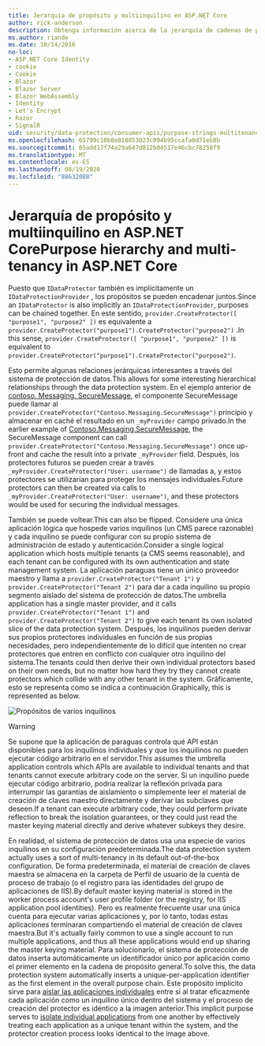 ```yaml
---
title: Jerarquía de propósito y multiinquilino en ASP.NET Core
author: rick-anderson
description: Obtenga información acerca de la jerarquía de cadenas de propósito y multiinquilino en lo que se refiere a las API de protección de datos de ASP.NET Core.
ms.author: riande
ms.date: 10/14/2016
no-loc:
- ASP.NET Core Identity
- cookie
- Cookie
- Blazor
- Blazor Server
- Blazor WebAssembly
- Identity
- Let's Encrypt
- Razor
- SignalR
uid: security/data-protection/consumer-apis/purpose-strings-multitenancy
ms.openlocfilehash: 65799c10b8e810853023c094b95ccafa0d71eb8b
ms.sourcegitcommit: 65add17f74a29a647d812b04517e46cbc78258f9
ms.translationtype: MT
ms.contentlocale: es-ES
ms.lasthandoff: 08/19/2020
ms.locfileid: "88632088"
---
```

# <a name="purpose-hierarchy-and-multi-tenancy-in-aspnet-core"></a><span data-ttu-id="8278c-103">Jerarquía de propósito y multiinquilino en ASP.NET Core</span><span class="sxs-lookup"><span data-stu-id="8278c-103">Purpose hierarchy and multi-tenancy in ASP.NET Core</span></span>

<span data-ttu-id="8278c-104">Puesto que `IDataProtector` también es implícitamente un `IDataProtectionProvider` , los propósitos se pueden encadenar juntos.</span><span class="sxs-lookup"><span data-stu-id="8278c-104">Since an `IDataProtector` is also implicitly an `IDataProtectionProvider`, purposes can be chained together.</span></span> <span data-ttu-id="8278c-105">En este sentido, `provider.CreateProtector([ "purpose1", "purpose2" ])` es equivalente a `provider.CreateProtector("purpose1").CreateProtector("purpose2")` .</span><span class="sxs-lookup"><span data-stu-id="8278c-105">In this sense, `provider.CreateProtector([ "purpose1", "purpose2" ])` is equivalent to `provider.CreateProtector("purpose1").CreateProtector("purpose2")`.</span></span>

<span data-ttu-id="8278c-106">Esto permite algunas relaciones jerárquicas interesantes a través del sistema de protección de datos.</span><span class="sxs-lookup"><span data-stu-id="8278c-106">This allows for some interesting hierarchical relationships through the data protection system.</span></span> <span data-ttu-id="8278c-107">En el ejemplo anterior de [contoso. Messaging. SecureMessage](xref:security/data-protection/consumer-apis/purpose-strings#data-protection-contoso-purpose), el componente SecureMessage puede llamar al `provider.CreateProtector("Contoso.Messaging.SecureMessage")` principio y almacenar en caché el resultado en un `_myProvider` campo privado.</span><span class="sxs-lookup"><span data-stu-id="8278c-107">In the earlier example of [Contoso.Messaging.SecureMessage](xref:security/data-protection/consumer-apis/purpose-strings#data-protection-contoso-purpose), the SecureMessage component can call `provider.CreateProtector("Contoso.Messaging.SecureMessage")` once up-front and cache the result into a private `_myProvider` field.</span></span> <span data-ttu-id="8278c-108">Después, los protectores futuros se pueden crear a través `_myProvider.CreateProtector("User: username")` de llamadas a, y estos protectores se utilizarían para proteger los mensajes individuales.</span><span class="sxs-lookup"><span data-stu-id="8278c-108">Future protectors can then be created via calls to `_myProvider.CreateProtector("User: username")`, and these protectors would be used for securing the individual messages.</span></span>

<span data-ttu-id="8278c-109">También se puede voltear.</span><span class="sxs-lookup"><span data-stu-id="8278c-109">This can also be flipped.</span></span> <span data-ttu-id="8278c-110">Considere una única aplicación lógica que hospede varios inquilinos (un CMS parece razonable) y cada inquilino se puede configurar con su propio sistema de administración de estado y autenticación.</span><span class="sxs-lookup"><span data-stu-id="8278c-110">Consider a single logical application which hosts multiple tenants (a CMS seems reasonable), and each tenant can be configured with its own authentication and state management system.</span></span> <span data-ttu-id="8278c-111">La aplicación paraguas tiene un único proveedor maestro y llama a `provider.CreateProtector("Tenant 1")` y `provider.CreateProtector("Tenant 2")` para dar a cada inquilino su propio segmento aislado del sistema de protección de datos.</span><span class="sxs-lookup"><span data-stu-id="8278c-111">The umbrella application has a single master provider, and it calls `provider.CreateProtector("Tenant 1")` and `provider.CreateProtector("Tenant 2")` to give each tenant its own isolated slice of the data protection system.</span></span> <span data-ttu-id="8278c-112">Después, los inquilinos pueden derivar sus propios protectores individuales en función de sus propias necesidades, pero independientemente de lo difícil que intenten no crear protectores que entren en conflicto con cualquier otro inquilino del sistema.</span><span class="sxs-lookup"><span data-stu-id="8278c-112">The tenants could then derive their own individual protectors based on their own needs, but no matter how hard they try they cannot create protectors which collide with any other tenant in the system.</span></span> <span data-ttu-id="8278c-113">Gráficamente, esto se representa como se indica a continuación.</span><span class="sxs-lookup"><span data-stu-id="8278c-113">Graphically, this is represented as below.</span></span>

![Propósitos de varios inquilinos](purpose-strings-multitenancy/_static/purposes-multi-tenancy.png)

>[!WARNING]
> <span data-ttu-id="8278c-115">Se supone que la aplicación de paraguas controla qué API están disponibles para los inquilinos individuales y que los inquilinos no pueden ejecutar código arbitrario en el servidor.</span><span class="sxs-lookup"><span data-stu-id="8278c-115">This assumes the umbrella application controls which APIs are available to individual tenants and that tenants cannot execute arbitrary code on the server.</span></span> <span data-ttu-id="8278c-116">Si un inquilino puede ejecutar código arbitrario, podría realizar la reflexión privada para interrumpir las garantías de aislamiento o simplemente leer el material de creación de claves maestro directamente y derivar las subclaves que deseen.</span><span class="sxs-lookup"><span data-stu-id="8278c-116">If a tenant can execute arbitrary code, they could perform private reflection to break the isolation guarantees, or they could just read the master keying material directly and derive whatever subkeys they desire.</span></span>

<span data-ttu-id="8278c-117">En realidad, el sistema de protección de datos usa una especie de varios inquilinos en su configuración predeterminada.</span><span class="sxs-lookup"><span data-stu-id="8278c-117">The data protection system actually uses a sort of multi-tenancy in its default out-of-the-box configuration.</span></span> <span data-ttu-id="8278c-118">De forma predeterminada, el material de creación de claves maestra se almacena en la carpeta de Perfil de usuario de la cuenta de proceso de trabajo (o el registro para las identidades del grupo de aplicaciones de IIS).</span><span class="sxs-lookup"><span data-stu-id="8278c-118">By default master keying material is stored in the worker process account's user profile folder (or the registry, for IIS application pool identities).</span></span> <span data-ttu-id="8278c-119">Pero es realmente frecuente usar una única cuenta para ejecutar varias aplicaciones y, por lo tanto, todas estas aplicaciones terminaran compartiendo el material de creación de claves maestra.</span><span class="sxs-lookup"><span data-stu-id="8278c-119">But it's actually fairly common to use a single account to run multiple applications, and thus all these applications would end up sharing the master keying material.</span></span> <span data-ttu-id="8278c-120">Para solucionarlo, el sistema de protección de datos inserta automáticamente un identificador único por aplicación como el primer elemento en la cadena de propósito general.</span><span class="sxs-lookup"><span data-stu-id="8278c-120">To solve this, the data protection system automatically inserts a unique-per-application identifier as the first element in the overall purpose chain.</span></span> <span data-ttu-id="8278c-121">Este propósito implícito sirve para [aislar las aplicaciones individuales](xref:security/data-protection/configuration/overview#per-application-isolation) entre sí al tratar eficazmente cada aplicación como un inquilino único dentro del sistema y el proceso de creación del protector es idéntico a la imagen anterior.</span><span class="sxs-lookup"><span data-stu-id="8278c-121">This implicit purpose serves to [isolate individual applications](xref:security/data-protection/configuration/overview#per-application-isolation) from one another by effectively treating each application as a unique tenant within the system, and the protector creation process looks identical to the image above.</span></span>
